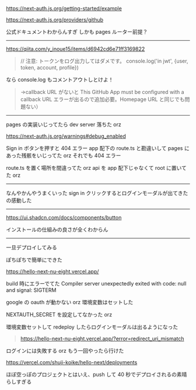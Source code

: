 https://next-auth.js.org/getting-started/example

https://next-auth.js.org/providers/github

公式ドキュメントわからんすぎ
しかも pages ルーター前提？

---

https://qiita.com/y_inoue15/items/d6942cd6e71ff3169822

> // 注意: トークンをログ出力してはダメです。
> console.log('in jwt', {user, token, account, profile})

なら console.log もコメントアウトしとけよ！

> →callback URL がないと This GitHub App must be configured with a callback URL エラーが出るので追加必要。Homepage URL と同じでも問題ない）

---

pages の実装いじってたら dev server 落ちた orz

https://next-auth.js.org/warnings#debug_enabled

Sign in ボタンを押すと 404 エラー
app 配下の route.ts と勘違いして pages にあった残骸をいじってた orz
それでも 404 エラー

route.ts を置く場所を間違ってた orz
api を app 配下じゃなくて root に置いてた orz

---

なんやかんやうまくいった
sign in クリックするとログインモーダルが出てきたの感動した

---

https://ui.shadcn.com/docs/components/button

インストールの仕組みの良さが全くわからん

---

一旦デプロイしてみる

ぽちぽちで簡単にできた

https://hello-next-nu-eight.vercel.app/

build 時にエラーでてた
Compiler server unexpectedly exited with code: null and signal: SIGTERM

google の oauth が動かない orz
環境変数はセットした

NEXTAUTH_SECRET を設定してなかった orz

環境変数セットして redeploy したらログインモーダルは出るようになった

> https://hello-next-nu-eight.vercel.app/?error=redirect_uri_mismatch

ログインには失敗する orz
もう一回やったら行けた

https://vercel.com/shuji-koike/hello-next/deployments

ほぼ空っぽのプロジェクトとはいえ、push して 40 秒でデプロイされるの素晴らしすぎる
